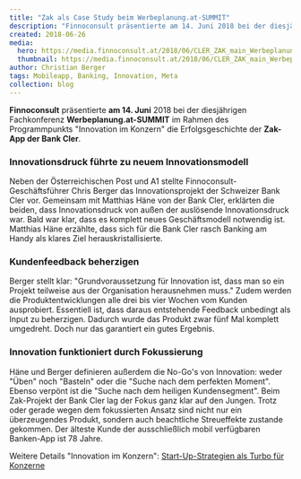 ```yaml
---
title: "Zak als Case Study beim Werbeplanung.at-SUMMIT"
description: "Finnoconsult präsentierte am 14. Juni 2018 bei der diesjährigen Fachkonferenz Werbeplanung.at-SUMMIT im Rahmen des Programmpunkts „Innovation im Konzern“ die Erfolgsgeschichte der Zak-App der Bank Cler."
created: 2018-06-26
media:
  hero: https://media.finnoconsult.at/2018/06/CLER_ZAK_main_Werbeplanung_Summit.jpg
  thumbnail: https://media.finnoconsult.at/2018/06/CLER_ZAK_main_Werbeplanung_Summit_thumb.jpg
author: Christian Berger
tags: Mobileapp, Banking, Innovation, Meta
collection: blog
---
```


__Finnoconsult__ präsentierte __am 14. Juni__ 2018 bei der diesjährigen Fachkonferenz __Werbeplanung.at-SUMMIT__ im Rahmen des Programmpunkts &quot;Innovation im Konzern&quot; die Erfolgsgeschichte der __Zak-App der Bank Cler__.

### Innovationsdruck führte zu neuem Innovationsmodell
Neben der Österreichischen Post und A1 stellte Finnoconsult-Geschäftsführer Chris Berger das Innovationsprojekt der Schweizer Bank Cler vor. Gemeinsam mit Matthias Häne von der Bank Cler, erklärten die beiden, dass Innovationsdruck von außen der auslösende Innovationsdruck war. Bald war klar, dass es komplett neues Geschäftsmodell notwendig ist. Matthias Häne erzählte, dass sich für die Bank Cler rasch Banking am Handy als klares Ziel herauskristallisierte.

### Kundenfeedback beherzigen
Berger stellt klar: "Grundvoraussetzung für Innovation ist, dass man so ein Projekt teilweise aus der Organisation herausnehmen muss." Zudem werden die Produktentwicklungen alle drei bis vier Wochen vom Kunden ausprobiert. Essentiell ist, dass daraus entstehende Feedback unbedingt als Input zu beherzigen. Dadurch wurde das Produkt zwar fünf Mal komplett umgedreht. Doch nur das garantiert ein gutes Ergebnis.

### Innovation funktioniert durch Fokussierung
Häne und Berger definieren außerdem die No-Go's von Innovation: weder "Üben" noch "Basteln" oder die "Suche nach dem perfekten Moment". Ebenso verpönt ist die "Suche nach dem heiligen Kundensegment". Beim Zak-Projekt der Bank Cler lag der Fokus ganz klar auf den Jungen. Trotz oder gerade wegen dem fokussierten Ansatz sind nicht nur ein überzeugendes Produkt, sondern auch beachtliche Streueffekte zustande gekommen. Der älteste Kunde der ausschließlich mobil verfügbaren Banken-App ist 78 Jahre.

Weitere Details "Innovation im Konzern": <a href="https://www.horizont.at/home/news/detail/start-up-strategien-als-turbo-fuer-konzerne.html" target="_blank">Start-Up-Strategien als Turbo für Konzerne</a>
